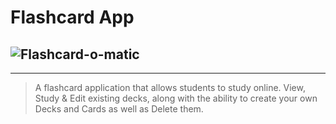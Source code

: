 # Flashcard App

## ![Flashcard-o-matic](https://i.postimg.cc/2ydWsMjh/Screenshot-2023-07-29-at-12-38-16-AM.png "Flashcard App")

---

> A flashcard application that allows students to study online. View, Study & Edit existing decks, along with the ability to create your own Decks and Cards as well as Delete them.
